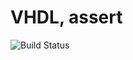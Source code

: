 # VHDL, assert

![Build Status](https://travis-ci.org/cyber-dojo-languages/vhdl-assert.svg?branch=master)

